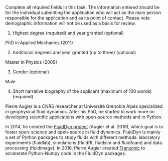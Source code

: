 Complete all required fields in this task. The information entered should be
for the individual submitting the application who will act as the main person
responsible for the application and as its point of contact. Please note
demographic information will not be used as a basis for review.

1. Highest degree (required) and year granted (optional)

PhD in Applied Mechanics (2011)

2. Additional degrees and year granted (up to three) (optional)

Master in Physics (2009)

3. Gender (optional)

Male

4. Short narrative biography of the applicant (maximum of 100 words) (required)

Pierre Augier is a CNRS researcher at Université Grenoble Alpes specialized in
geophysical fluid dynamics. After his PhD, he started to work more on
developing scientific applications with open-source methods and in Python.

In 2014, he created the [FluidDyn project](https://fluiddyn.readthedocs.io)
(Augier et al. 2019), which goal is to foster open-science and open-source in
fluid dynamics. FluidDyn is mainly a set of Python packages to study fluids
with different methods: laboratory experiments (fluidlab), simulations
(fluidfft, fluidsim and fluidfoam) and data processing (fluidimage). In 2018,
Pierre Augier created [Transonic](https://bitbucket.org/fluiddyn/transonic) to
accelerate Python-Numpy code in the FluidDyn packages.

